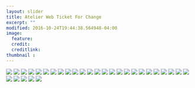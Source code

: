 ```yaml
---
layout: slider
title: Atelier Web Ticket For Change
excerpt: ""
modified: 2016-10-24T19:44:38.564948-04:00
image:
  feature: 
  credit:
  creditlink:
thumbnail : 
---
```


<div id="main" role="main">
    <div id="slides">
      <img src="00.png">
      <img src="01.png">
      <img src="02.png">
      <img src="03.png">
      <img src="04.png">
      <img src="05.png">
      <img src="06.png">
      <img src="07.png">
      <img src="08.png">
      <img src="09.png">
      <img src="10.png">
      <img src="11.png">
      <img src="12.png">
      <img src="13.png">
      <img src="14.png">
      <img src="15.png">
      <img src="16.png">
      <img src="17.png">
      <img src="18.png">
      <img src="19.png">
      <img src="20.png">
      <img src="21.png">
      <img src="22.png">
      <img src="23.png">
      <img src="24.png">
      <img src="25.png">
      <img src="26.png">
      <img src="27.png">
      <img src="28.png">
      <img src="29.png">
    </div>
</div>
